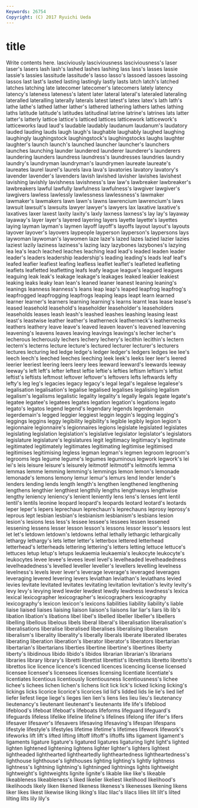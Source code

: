 ```yaml
---
Keywords: 26754 
Copyright: (C) 2017 Ryuichi Ueda
---
```


# title

Write contents here.
 lasciviously lasciviousness lasciviousness's laser laser's
lasers lash lash's lashed lashes lashing lass lass's lasses lassie
lassie's lassies lassitude lassitude's lasso lasso's lassoed lassoes lassoing lassos
last last's lasted lasting lastingly lastly lasts latch latch's latched
latches latching late latecomer latecomer's latecomers lately latency latency's lateness
lateness's latent later lateral lateral's lateraled lateraling lateralled lateralling laterally
laterals latest latest's latex latex's lath lath's lathe lathe's lathed
lather lather's lathered lathering lathers lathes lathing laths latitude latitude's
latitudes latitudinal latrine latrine's latrines lats latter latter's latterly lattice
lattice's latticed lattices latticework latticework's latticeworks laud laud's laudable laudably
laudanum laudanum's laudatory lauded lauding lauds laugh laugh's laughable laughably
laughed laughing laughingly laughingstock laughingstock's laughingstocks laughs laughter laughter's launch
launch's launched launcher launcher's launchers launches launching launder laundered launderer
launderer's launderers laundering launders laundress laundress's laundresses laundries laundry laundry's
laundryman laundryman's laundrymen laureate laureate's laureates laurel laurel's laurels lava
lava's lavatories lavatory lavatory's lavender lavender's lavenders lavish lavished lavisher
lavishes lavishest lavishing lavishly lavishness lavishness's law law's lawbreaker lawbreaker's
lawbreakers lawful lawfully lawfulness lawfulness's lawgiver lawgiver's lawgivers lawless lawlessly
lawlessness lawlessness's lawmaker lawmaker's lawmakers lawn lawn's lawns lawrencium lawrencium's
laws lawsuit lawsuit's lawsuits lawyer lawyer's lawyers lax laxative laxative's
laxatives laxer laxest laxity laxity's laxly laxness laxness's lay lay's
layaway layaway's layer layer's layered layering layers layette layette's layettes
laying layman layman's laymen layoff layoff's layoffs layout layout's layouts
layover layover's layovers laypeople layperson layperson's laypersons lays laywoman laywoman's
laywomen laze laze's lazed lazes lazied lazier lazies laziest lazily
laziness laziness's lazing lazy lazybones lazybones's lazying lea lea's leach
leached leaches leaching lead lead's leaded leaden leader leader's leaders
leadership leadership's leading leading's leads leaf leaf's leafed leafier leafiest
leafing leafless leaflet leaflet's leafleted leafleting leaflets leafletted leafletting leafs
leafy league league's leagued leagues leaguing leak leak's leakage leakage's
leakages leaked leakier leakiest leaking leaks leaky lean lean's leaned
leaner leanest leaning leaning's leanings leanness leanness's leans leap leap's
leaped leapfrog leapfrog's leapfrogged leapfrogging leapfrogs leaping leaps leapt learn
learned learner learner's learners learning learning's learns learnt leas lease
lease's leased leasehold leasehold's leaseholder leaseholder's leaseholders leaseholds leases leash
leash's leashed leashes leashing leasing least least's leastwise leather leather's
leatherneck leatherneck's leathernecks leathers leathery leave leave's leaved leaven leaven's
leavened leavening leavening's leavens leaves leaving leavings leavings's lecher lecher's
lecherous lecherously lechers lechery lechery's lecithin lecithin's lectern lectern's lecterns
lecture lecture's lectured lecturer lecturer's lecturers lectures lecturing led ledge
ledge's ledger ledger's ledgers ledges lee lee's leech leech's leeched
leeches leeching leek leek's leeks leer leer's leered leerier leeriest
leering leers leery lees leeward leeward's leewards leeway leeway's left
left's lefter leftest leftie leftie's lefties leftism leftism's leftist leftist's
leftists leftmost leftover leftover's leftovers lefts leftwards lefty lefty's leg
leg's legacies legacy legacy's legal legal's legalese legalese's legalisation legalisation's
legalise legalised legalises legalising legalism legalism's legalisms legalistic legality legality's
legally legals legate legate's legatee legatee's legatees legates legation legation's
legations legato legato's legatos legend legend's legendary legends legerdemain legerdemain's
legged leggier leggiest leggin leggin's legging legging's leggings leggins leggy
legibility legibility's legible legibly legion legion's legionnaire legionnaire's legionnaires legions
legislate legislated legislates legislating legislation legislation's legislative legislator legislator's legislators
legislature legislature's legislatures legit legitimacy legitimacy's legitimate legitimated legitimately legitimates
legitimating legitimise legitimised legitimises legitimising legless legman legman's legmen legroom
legroom's legrooms legs legume legume's legumes leguminous legwork legwork's lei
lei's leis leisure leisure's leisurely leitmotif leitmotif's leitmotifs lemma lemmas
lemme lemming lemming's lemmings lemon lemon's lemonade lemonade's lemons lemony
lemur lemur's lemurs lend lender lender's lenders lending lends length
length's lengthen lengthened lengthening lengthens lengthier lengthiest lengthily lengths lengthways
lengthwise lengthy leniency leniency's lenient leniently lens lens's lenses lent
lentil lentil's lentils leonine leopard leopard's leopards leotard leotard's leotards
leper leper's lepers leprechaun leprechaun's leprechauns leprosy leprosy's leprous lept
lesbian lesbian's lesbianism lesbianism's lesbians lesion lesion's lesions less less's
lessee lessee's lessees lessen lessened lessening lessens lesser lesson lesson's
lessons lessor lessor's lessors lest let let's letdown letdown's letdowns
lethal lethally lethargic lethargically lethargy lethargy's lets letter letter's letterbox
lettered letterhead letterhead's letterheads lettering lettering's letters letting lettuce lettuce's
lettuces letup letup's letups leukaemia leukaemia's leukocyte leukocyte's leukocytes levee
levee's levees level level's levelheaded levelheadedness levelheadedness's levelled leveller leveller's
levellers levelling levelness levelness's levels lever lever's leverage leverage's leveraged
leverages leveraging levered levering levers leviathan leviathan's leviathans levied levies
levitate levitated levitates levitating levitation levitation's levity levity's levy levy's
levying lewd lewder lewdest lewdly lewdness lewdness's lexica lexical lexicographer
lexicographer's lexicographers lexicography lexicography's lexicon lexicon's lexicons liabilities liability liability's
liable liaise liaised liaises liaising liaison liaison's liaisons liar liar's
liars lib lib's libation libation's libations libel libel's libelled libeller
libeller's libellers libelling libellous libelous libels liberal liberal's liberalisation liberalisation's
liberalisations liberalise liberalised liberalises liberalising liberalism liberalism's liberality liberality's liberally
liberals liberate liberated liberates liberating liberation liberation's liberator liberator's liberators
libertarian libertarian's libertarians liberties libertine libertine's libertines liberty liberty's libidinous
libido libido's libidos librarian librarian's librarians libraries library library's libretti
librettist librettist's librettists libretto libretto's librettos lice licence licence's licenced
licences licencing license licensed licensee licensee's licensees licenses licensing licentiate
licentiate's licentiates licentious licentiously licentiousness licentiousness's lichee lichee's lichees lichen
lichen's lichens licit lick lick's licked licking licking's lickings licks
licorice licorice's licorices lid lid's lidded lids lie lie's lied
lief liefer liefest liege liege's lieges lien lien's liens lies
lieu lieu's lieutenancy lieutenancy's lieutenant lieutenant's lieutenants life life's lifeblood
lifeblood's lifeboat lifeboat's lifeboats lifeforms lifeguard lifeguard's lifeguards lifeless lifelike
lifeline lifeline's lifelines lifelong lifer lifer's lifers lifesaver lifesaver's lifesavers
lifesaving lifesaving's lifespan lifespans lifestyle lifestyle's lifestyles lifetime lifetime's lifetimes
lifework lifework's lifeworks lift lift's lifted lifting liftoff liftoff's liftoffs
lifts ligament ligament's ligaments ligature ligature's ligatured ligatures ligaturing light
light's lighted lighten lightened lightening lightens lighter lighter's lighters lightest
lightheaded lighthearted lightheartedly lightheartedness lightheartedness's lighthouse lighthouse's lighthouses lighting lighting's
lightly lightness lightness's lightning lightning's lightninged lightnings lights lightweight lightweight's
lightweights lignite lignite's likable like like's likeable likeableness likeableness's liked
likelier likeliest likelihood likelihood's likelihoods likely liken likened likeness likeness's
likenesses likening likens liker likes likest likewise liking liking's lilac
lilac's lilacs lilies lilt lilt's lilted lilting lilts lily lily's
